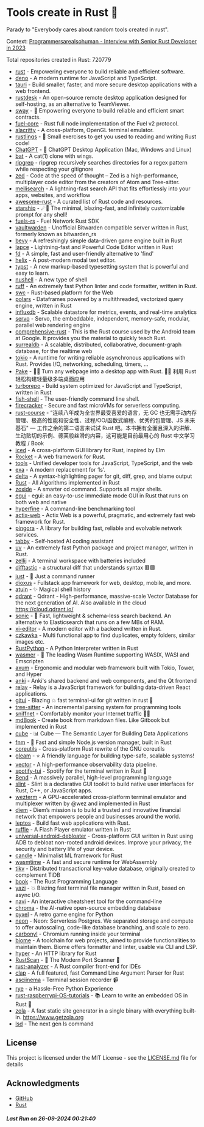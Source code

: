# Tools create in Rust :crab: 

Parady to "Everybody cares about random tools created in rust".

Context: [Programmersarealsohuman - Interview with Senior Rust Developer in 2023](https://www.youtube.com/watch?v=TGfQu0bQTKc&ab_channel=Programmersarealsohuman) 

Total repositories created in Rust: 720779

- [rust](https://github.com/rust-lang/rust) - Empowering everyone to build reliable and efficient software.
- [deno](https://github.com/denoland/deno) - A modern runtime for JavaScript and TypeScript.
- [tauri](https://github.com/tauri-apps/tauri) - Build smaller, faster, and more secure desktop applications with a web frontend.
- [rustdesk](https://github.com/rustdesk/rustdesk) - An open-source remote desktop application designed for self-hosting, as an alternative to TeamViewer.
- [sway](https://github.com/FuelLabs/sway) - 🌴 Empowering everyone to build reliable and efficient smart contracts.
- [fuel-core](https://github.com/FuelLabs/fuel-core) - Rust full node implementation of the Fuel v2 protocol.
- [alacritty](https://github.com/alacritty/alacritty) - A cross-platform, OpenGL terminal emulator.
- [rustlings](https://github.com/rust-lang/rustlings) - :crab: Small exercises to get you used to reading and writing Rust code!
- [ChatGPT](https://github.com/lencx/ChatGPT) - 🔮 ChatGPT Desktop Application (Mac, Windows and Linux)
- [bat](https://github.com/sharkdp/bat) - A cat(1) clone with wings.
- [ripgrep](https://github.com/BurntSushi/ripgrep) - ripgrep recursively searches directories for a regex pattern while respecting your gitignore
- [zed](https://github.com/zed-industries/zed) - Code at the speed of thought – Zed is a high-performance, multiplayer code editor from the creators of Atom and Tree-sitter.
- [meilisearch](https://github.com/meilisearch/meilisearch) - A lightning-fast search API that fits effortlessly into your apps, websites, and workflow
- [awesome-rust](https://github.com/rust-unofficial/awesome-rust) - A curated list of Rust code and resources.
- [starship](https://github.com/starship/starship) - ☄🌌️  The minimal, blazing-fast, and infinitely customizable prompt for any shell!
- [fuels-rs](https://github.com/FuelLabs/fuels-rs) - Fuel Network Rust SDK
- [vaultwarden](https://github.com/dani-garcia/vaultwarden) - Unofficial Bitwarden compatible server written in Rust, formerly known as bitwarden_rs
- [bevy](https://github.com/bevyengine/bevy) - A refreshingly simple data-driven game engine built in Rust
- [lapce](https://github.com/lapce/lapce) - Lightning-fast and Powerful Code Editor written in Rust
- [fd](https://github.com/sharkdp/fd) - A simple, fast and user-friendly alternative to 'find'
- [helix](https://github.com/helix-editor/helix) - A post-modern modal text editor.
- [typst](https://github.com/typst/typst) - A new markup-based typesetting system that is powerful and easy to learn.
- [nushell](https://github.com/nushell/nushell) - A new type of shell
- [ruff](https://github.com/astral-sh/ruff) - An extremely fast Python linter and code formatter, written in Rust.
- [swc](https://github.com/swc-project/swc) - Rust-based platform for the Web
- [polars](https://github.com/pola-rs/polars) - Dataframes powered by a multithreaded, vectorized query engine, written in Rust
- [influxdb](https://github.com/influxdata/influxdb) - Scalable datastore for metrics, events, and real-time analytics
- [servo](https://github.com/servo/servo) - Servo, the embeddable, independent, memory-safe, modular, parallel web rendering engine
- [comprehensive-rust](https://github.com/google/comprehensive-rust) - This is the Rust course used by the Android team at Google. It provides you the material to quickly teach Rust.
- [surrealdb](https://github.com/surrealdb/surrealdb) - A scalable, distributed, collaborative, document-graph database, for the realtime web
- [tokio](https://github.com/tokio-rs/tokio) - A runtime for writing reliable asynchronous applications with Rust. Provides I/O, networking, scheduling, timers, ...
- [Pake](https://github.com/tw93/Pake) - 🤱🏻 Turn any webpage into a desktop app with Rust.  🤱🏻 利用 Rust 轻松构建轻量级多端桌面应用
- [turborepo](https://github.com/vercel/turborepo) - Build system optimized for JavaScript and TypeScript, written in Rust
- [fish-shell](https://github.com/fish-shell/fish-shell) - The user-friendly command line shell.
- [firecracker](https://github.com/firecracker-microvm/firecracker) - Secure and fast microVMs for serverless computing.
- [rust-course](https://github.com/sunface/rust-course) - “连续八年成为全世界最受喜爱的语言，无 GC 也无需手动内存管理、极高的性能和安全性、过程/OO/函数式编程、优秀的包管理、JS 未来基石" — 工作之余的第二语言来试试 Rust 吧。本书拥有全面且深入的讲解、生动贴切的示例、德芙般丝滑的内容，这可能是目前最用心的 Rust 中文学习教程 / Book 
- [iced](https://github.com/iced-rs/iced) - A cross-platform GUI library for Rust, inspired by Elm
- [Rocket](https://github.com/rwf2/Rocket) - A web framework for Rust.
- [tools](https://github.com/rome/tools) - Unified developer tools for JavaScript, TypeScript, and the web
- [exa](https://github.com/ogham/exa) - A modern replacement for ‘ls’.
- [delta](https://github.com/dandavison/delta) - A syntax-highlighting pager for git, diff, grep, and blame output
- [Rust](https://github.com/TheAlgorithms/Rust) -  All Algorithms implemented in Rust 
- [zoxide](https://github.com/ajeetdsouza/zoxide) - A smarter cd command. Supports all major shells.
- [egui](https://github.com/emilk/egui) - egui: an easy-to-use immediate mode GUI in Rust that runs on both web and native
- [hyperfine](https://github.com/sharkdp/hyperfine) - A command-line benchmarking tool
- [actix-web](https://github.com/actix/actix-web) - Actix Web is a powerful, pragmatic, and extremely fast web framework for Rust.
- [pingora](https://github.com/cloudflare/pingora) - A library for building fast, reliable and evolvable network services.
- [tabby](https://github.com/TabbyML/tabby) - Self-hosted AI coding assistant
- [uv](https://github.com/astral-sh/uv) - An extremely fast Python package and project manager, written in Rust.
- [zellij](https://github.com/zellij-org/zellij) - A terminal workspace with batteries included
- [difftastic](https://github.com/Wilfred/difftastic) - a structural diff that understands syntax 🟥🟩
- [just](https://github.com/casey/just) - 🤖 Just a command runner
- [dioxus](https://github.com/DioxusLabs/dioxus) - Fullstack app framework for web, desktop, mobile, and more.
- [atuin](https://github.com/atuinsh/atuin) - ✨ Magical shell history
- [qdrant](https://github.com/qdrant/qdrant) - Qdrant - High-performance, massive-scale Vector Database for the next generation of AI. Also available in the cloud https://cloud.qdrant.io/
- [sonic](https://github.com/valeriansaliou/sonic) - 🦔 Fast, lightweight & schema-less search backend. An alternative to Elasticsearch that runs on a few MBs of RAM.
- [xi-editor](https://github.com/xi-editor/xi-editor) - A modern editor with a backend written in Rust.
- [czkawka](https://github.com/qarmin/czkawka) - Multi functional app to find duplicates, empty folders, similar images etc.
- [RustPython](https://github.com/RustPython/RustPython) - A Python Interpreter written in Rust
- [wasmer](https://github.com/wasmerio/wasmer) - 🚀 The leading Wasm Runtime supporting WASIX, WASI and Emscripten
- [axum](https://github.com/tokio-rs/axum) - Ergonomic and modular web framework built with Tokio, Tower, and Hyper
- [anki](https://github.com/ankitects/anki) - Anki's shared backend and web components, and the Qt frontend
- [relay](https://github.com/facebook/relay) - Relay is a JavaScript framework for building data-driven React applications.
- [gitui](https://github.com/extrawurst/gitui) - Blazing 💥 fast terminal-ui for git written in rust 🦀
- [tree-sitter](https://github.com/tree-sitter/tree-sitter) - An incremental parsing system for programming tools
- [sniffnet](https://github.com/GyulyVGC/sniffnet) - Comfortably monitor your Internet traffic 🕵️‍♂️
- [mdBook](https://github.com/rust-lang/mdBook) - Create book from markdown files. Like Gitbook but implemented in Rust
- [cube](https://github.com/cube-js/cube) - 📊  Cube — The Semantic Layer for Building Data Applications
- [fnm](https://github.com/Schniz/fnm) - 🚀 Fast and simple Node.js version manager, built in Rust
- [coreutils](https://github.com/uutils/coreutils) - Cross-platform Rust rewrite of the GNU coreutils
- [gleam](https://github.com/gleam-lang/gleam) - ⭐️ A friendly language for building type-safe, scalable systems!
- [vector](https://github.com/vectordotdev/vector) - A high-performance observability data pipeline.
- [spotify-tui](https://github.com/Rigellute/spotify-tui) - Spotify for the terminal written in Rust 🚀
- [Bend](https://github.com/HigherOrderCO/Bend) - A massively parallel, high-level programming language
- [slint](https://github.com/slint-ui/slint) - Slint is a declarative GUI toolkit to build native user interfaces for Rust, C++, or JavaScript apps.
- [wezterm](https://github.com/wez/wezterm) - A GPU-accelerated cross-platform terminal emulator and multiplexer written by @wez and implemented in Rust
- [diem](https://github.com/diem/diem) - Diem’s mission is to build a trusted and innovative financial network that empowers people and businesses around the world.
- [leptos](https://github.com/leptos-rs/leptos) - Build fast web applications with Rust.
- [ruffle](https://github.com/ruffle-rs/ruffle) - A Flash Player emulator written in Rust
- [universal-android-debloater](https://github.com/0x192/universal-android-debloater) - Cross-platform GUI written in Rust using ADB to debloat non-rooted android devices. Improve your privacy, the security and battery life of your device.
- [candle](https://github.com/huggingface/candle) - Minimalist ML framework for Rust
- [wasmtime](https://github.com/bytecodealliance/wasmtime) - A fast and secure runtime for WebAssembly
- [tikv](https://github.com/tikv/tikv) - Distributed transactional key-value database, originally created to complement TiDB
- [book](https://github.com/rust-lang/book) - The Rust Programming Language
- [yazi](https://github.com/sxyazi/yazi) - 💥 Blazing fast terminal file manager written in Rust, based on async I/O.
- [navi](https://github.com/denisidoro/navi) - An interactive cheatsheet tool for the command-line
- [chroma](https://github.com/chroma-core/chroma) - the AI-native open-source embedding database
- [pyxel](https://github.com/kitao/pyxel) - A retro game engine for Python
- [neon](https://github.com/neondatabase/neon) - Neon: Serverless Postgres. We separated storage and compute to offer autoscaling, code-like database branching, and scale to zero.
- [carbonyl](https://github.com/fathyb/carbonyl) - Chromium running inside your terminal
- [biome](https://github.com/biomejs/biome) - A toolchain for web projects, aimed to provide functionalities to maintain them. Biome offers formatter and linter, usable via CLI and LSP.
- [hyper](https://github.com/hyperium/hyper) - An HTTP library for Rust
- [RustScan](https://github.com/RustScan/RustScan) - 🤖 The Modern Port Scanner 🤖
- [rust-analyzer](https://github.com/rust-lang/rust-analyzer) - A Rust compiler front-end for IDEs
- [clap](https://github.com/clap-rs/clap) - A full featured, fast Command Line Argument Parser for Rust
- [asciinema](https://github.com/asciinema/asciinema) - Terminal session recorder 📹
- [rye](https://github.com/astral-sh/rye) - a Hassle-Free Python Experience
- [rust-raspberrypi-OS-tutorials](https://github.com/rust-embedded/rust-raspberrypi-OS-tutorials) - :books: Learn to write an embedded OS in Rust :crab:
- [zola](https://github.com/getzola/zola) - A fast static site generator in a single binary with everything built-in. https://www.getzola.org
- [lsd](https://github.com/lsd-rs/lsd) - The next gen ls command


## License

This project is licensed under the MIT License - see the [LICENSE.md](LICENSE.md) file for details

## Acknowledgments

- [GitHub](https://github.com)
- [Rust](https://www.rust-lang.org)


##### _Last Run on 26-09-2024 00:21:40_